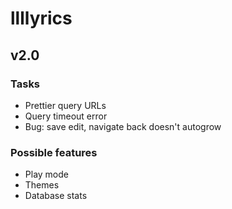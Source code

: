 # llllyrics

## v2.0

### Tasks

- Prettier query URLs
- Query timeout error
- Bug: save edit, navigate back doesn't autogrow

### Possible features

- Play mode
- Themes
- Database stats
